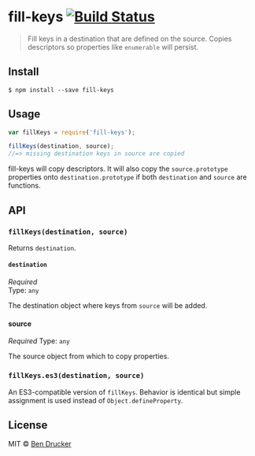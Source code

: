 # fill-keys [![Build Status](https://travis-ci.org/bendrucker/fill-keys.svg?branch=master)](https://travis-ci.org/bendrucker/fill-keys)

> Fill keys in a destination that are defined on the source. Copies descriptors so properties like `enumerable` will persist. 


## Install

```
$ npm install --save fill-keys
```


## Usage

```js
var fillKeys = require('fill-keys');

fillKeys(destination, source);
//=> missing destination keys in source are copied
```

fill-keys will copy descriptors. It will also copy the `source.prototype` properties onto `destination.prototype` if both `destination` and `source` are functions. 

## API

### `fillKeys(destination, source)`

Returns `destination`.

#### `destination`

*Required*  
Type: `any`

The destination object where keys from `source` will be added.

#### source

*Required*
Type: `any`  

The source object from which to copy properties.

### `fillKeys.es3(destination, source)`

An ES3-compatible version of `fillKeys`. Behavior is identical but simple assignment is used instead of `Object.defineProperty`. 


## License

MIT © [Ben Drucker](http://bendrucker.me)
